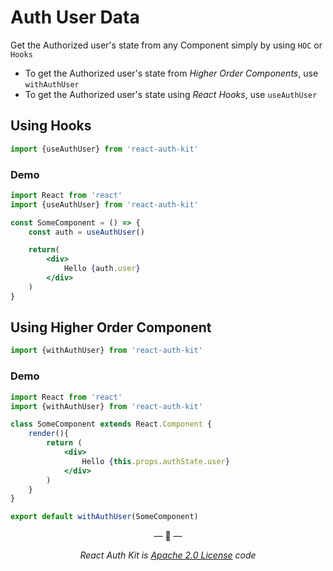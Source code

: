 # Auth User Data

Get the Authorized user's state from any Component simply by using `HOC` or `Hooks`

- To get the Authorized user's state from _Higher Order Components_, use `withAuthUser`
- To get the Authorized user's state using _React Hooks_, use `useAuthUser`

## Using Hooks

```js
import {useAuthUser} from 'react-auth-kit'
```

### Demo
```jsx
import React from 'react'
import {useAuthUser} from 'react-auth-kit'

const SomeComponent = () => {
    const auth = useAuthUser()

    return(
        <div>
            Hello {auth.user}
        </div>
    )
}
```

## Using Higher Order Component

```jsx
import {withAuthUser} from 'react-auth-kit'
```

### Demo
```jsx
import React from 'react'
import {withAuthUser} from 'react-auth-kit'

class SomeComponent extends React.Component {
    render(){
        return (
            <div>
                Hello {this.props.authState.user}
            </div>
        )
    }
}

export default withAuthUser(SomeComponent)
```

<p align="center">&mdash; 🔑  &mdash;</p>
<p align="center"><i>React Auth Kit is <a href="https://github.com/react-auth-kit/react-auth-kit/blob/master/LICENSE">Apache 2.0 License</a> code</i></p>
